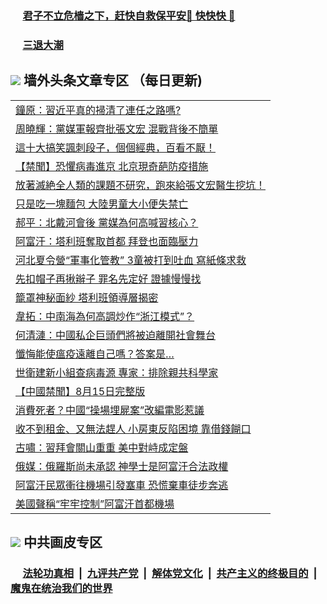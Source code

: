 
 ### &nbsp;&nbsp;&nbsp;&nbsp; [君子不立危樯之下，赶快自救保平安🍎 快快快 📩](https://github.com/pwgy/td/blob/master/README.md)

 ### &nbsp;&nbsp;&nbsp;&nbsp; [三退大潮](https://cdn.cgei.work/?key=wjsottsjpndjwfkg&pin=65881581&ag=ogQuit&from=pw2) 

## <img src="https://img.icons8.com/cute-clipart/2x/circled-right.png"> 墙外头条文章专区 （每日更新)

<Table>
<tr><td colspan="2" align="left"><a href="https://cdn.cgei.work/?ag=c1484127&key=wjsottsjpndjwfkg&from=pw2">鐘原：習近平真的掃清了連任之路嗎?
</a></td></tr>
<tr><td colspan="2" align="left"><a href="https://cdn.cgei.work/?ag=c1484081&key=wjsottsjpndjwfkg&from=pw2">周曉輝：黨媒軍報齊批張文宏 混戰背後不簡單
</a></td></tr>
<tr><td colspan="2" align="left"><a href="https://cdn.cgei.work/?ag=c1484113&key=wjsottsjpndjwfkg&from=pw2">這十大搞笑諷刺段子，個個經典，百看不厭！
</a></td></tr>
<tr><td colspan="2" align="left"><a href="https://cdn.cgei.work/?ag=c1484044&key=wjsottsjpndjwfkg&from=pw2">【禁聞】恐懼病毒進京 北京現奇葩防疫措施
</a></td></tr>
<tr><td colspan="2" align="left"><a href="https://cdn.cgei.work/?ag=c1484128&key=wjsottsjpndjwfkg&from=pw2">放著滅絶全人類的課題不研究，跑來給張文宏醫生挖坑！
</a></td></tr>
<tr><td colspan="2" align="left"><a href="https://cdn.cgei.work/?ag=c1484112&key=wjsottsjpndjwfkg&from=pw2">只是吃一塊麵包 大陸男童大小便失禁亡
</a></td></tr>
<tr><td colspan="2" align="left"><a href="https://cdn.cgei.work/?ag=c1484072&key=wjsottsjpndjwfkg&from=pw2">郝平：北戴河會後 黨媒為何高喊習核心？
</a></td></tr>
<tr><td colspan="2" align="left"><a href="https://cdn.cgei.work/?ag=c1484105&key=wjsottsjpndjwfkg&from=pw2">阿富汗：塔利班奪取首都 拜登也面臨壓力
</a></td></tr>
<tr><td colspan="2" align="left"><a href="https://cdn.cgei.work/?ag=c1484085&key=wjsottsjpndjwfkg&from=pw2">河北夏令營“軍事化管教” 3童被打到吐血 寫紙條求救
</a></td></tr>
<tr><td colspan="2" align="left"><a href="https://cdn.cgei.work/?ag=c1484123&key=wjsottsjpndjwfkg&from=pw2">先扣帽子再揪辮子 罪名先定好 證據慢慢找
</a></td></tr>
<tr><td colspan="2" align="left"><a href="https://cdn.cgei.work/?ag=c1484122&key=wjsottsjpndjwfkg&from=pw2">籠罩神秘面紗 塔利班領導層揭密
</a></td></tr>
<tr><td colspan="2" align="left"><a href="https://cdn.cgei.work/?ag=c1484064&key=wjsottsjpndjwfkg&from=pw2">韋拓：中南海為何高調炒作“浙江模式”？
</a></td></tr>
<tr><td colspan="2" align="left"><a href="https://cdn.cgei.work/?ag=c1484097&key=wjsottsjpndjwfkg&from=pw2">何清漣：中國私企巨頭們將被迫離開社會舞台
</a></td></tr>
<tr><td colspan="2" align="left"><a href="https://cdn.cgei.work/?ag=c1484111&key=wjsottsjpndjwfkg&from=pw2">懺悔能使瘟疫遠離自己嗎？答案是…
</a></td></tr>
<tr><td colspan="2" align="left"><a href="https://cdn.cgei.work/?ag=c1484080&key=wjsottsjpndjwfkg&from=pw2">世衛建新小組查病毒源 專家：排除親共科學家
</a></td></tr>
<tr><td colspan="2" align="left"><a href="https://cdn.cgei.work/?ag=c1484043&key=wjsottsjpndjwfkg&from=pw2">【中國禁聞】8月15日完整版
</a></td></tr>
<tr><td colspan="2" align="left"><a href="https://cdn.cgei.work/?ag=c1484116&key=wjsottsjpndjwfkg&from=pw2">消費死者？中國“操場埋屍案”改編電影惹議
</a></td></tr>
<tr><td colspan="2" align="left"><a href="https://cdn.cgei.work/?ag=c1484077&key=wjsottsjpndjwfkg&from=pw2">收不到租金、又無法趕人 小房東反陷困境 靠借錢餬口
</a></td></tr>
<tr><td colspan="2" align="left"><a href="https://cdn.cgei.work/?ag=c1484101&key=wjsottsjpndjwfkg&from=pw2">古嘯：習拜會關山重重 美中對峙成定盤
</a></td></tr>
<tr><td colspan="2" align="left"><a href="https://cdn.cgei.work/?ag=c1484082&key=wjsottsjpndjwfkg&from=pw2">俄媒：俄羅斯尚未承認 神學士是阿富汗合法政權
</a></td></tr>
<tr><td colspan="2" align="left"><a href="https://cdn.cgei.work/?ag=c1484135&key=wjsottsjpndjwfkg&from=pw2">阿富汗民眾衝往機場引發塞車 恐慌棄車徒步奔逃
</a></td></tr>
<tr><td colspan="2" align="left"><a href="https://cdn.cgei.work/?ag=c1484134&key=wjsottsjpndjwfkg&from=pw2">美國聲稱“牢牢控制”阿富汗首都機場
</a></td></tr>
 </Table>

 ## <img src="https://img.icons8.com/cute-clipart/2x/circled-right.png"> 中共画皮专区
 ### &nbsp;&nbsp;&nbsp;&nbsp; [法轮功真相](https://github.com/begood0513/basic/blob/master/README.md) &nbsp;|&nbsp; [九评共产党](https://github.com/begood0513/9ping.md/blob/master/README.md) &nbsp;|&nbsp; [解体党文化](https://github.com/begood0513/jtdwh.md/blob/master/README.md)   &nbsp;|&nbsp; [共产主义的终极目的](https://github.com/begood0513/gczydzjmd.md/blob/master/README.md) &nbsp;|&nbsp; [魔鬼在统治我们的世界](https://github.com/begood0513/gczydzjmd.md/blob/master/README.md) 
